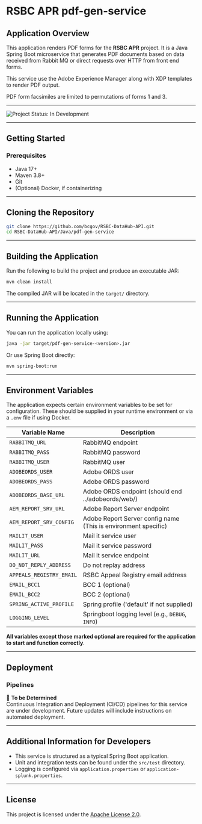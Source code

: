 # RSBC APR pdf-gen-service

## Application Overview
This application renders PDF forms for the **RSBC APR** project. It is a Java Spring Boot microservice that generates PDF documents based on data received from Rabbit MQ or direct requests over HTTP from front end forms.

This service use the Adobe Experience Manager along with XDP templates to render PDF output. 

PDF form facsimiles are limited to permutations of forms 1 and 3. 

---

![Project Status: In Development](https://img.shields.io/badge/status-in--development-yellow)

---

## Getting Started

### Prerequisites
- Java 17+
- Maven 3.8+
- Git
- (Optional) Docker, if containerizing

---

## Cloning the Repository
```bash
git clone https://github.com/bcgov/RSBC-DataHub-API.git
cd RSBC-DataHub-API/Java/pdf-gen-service
```
---

## Building the Application
Run the following to build the project and produce an executable JAR:

```bash
mvn clean install
```

The compiled JAR will be located in the `target/` directory.

---

## Running the Application
You can run the application locally using:

```bash
java -jar target/pdf-gen-service-<version>.jar
```

Or use Spring Boot directly:

```bash
mvn spring-boot:run
```

---

## Environment Variables
The application expects certain environment variables to be set for configuration. These should be supplied in your runtime environment or via a `.env` file if using Docker.

| Variable Name           | Description                               |
|--------------------------|------------------------------------------|
| `RABBITMQ_URL`         | RabbitMQ endpoint        |
| `RABBITMQ_PASS`       | RabbitMQ password       |
| `RABBITMQ_USER`       | RabbitMQ user       |
| `ADOBEORDS_USER`      | Adobe ORDS user    |
| `ADOBEORDS_PASS`      | Adobe ORDS password   |
| `ADOBEORDS_BASE_URL`  | Adobe ORDS endpoint (should end ../adobeords/web/) |
| `AEM_REPORT_SRV_URL`  | Adobe Report Server endpoint |
| `AEM_REPORT_SRV_CONFIG`  | Adobe Report Server config name (This is environment specific)   |
| `MAILIT_USER`              | Mail it service user   |
| `MAILIT_PASS`              | Mail it service password    |
| `MAILIT_URL`              | Mail it service endpoint   |
| `DO_NOT_REPLY_ADDRESS`  | Do not replay address    |
| `APPEALS_REGISTRY_EMAIL` | RSBC Appeal Registry email address  |
| `EMAIL_BCC1`              | BCC 1 (optional)    |
| `EMAIL_BCC2`              | BCC 2 (optional)   |
| `SPRING_ACTIVE_PROFILE` | Spring profile ('default' if not supplied)     |
| `LOGGING_LEVEL` | Springboot logging level (e.g., `DEBUG`, `INFO`)     |

**All variables except those marked optional are required for the application to start and
function correctly**.  

---

## Deployment

### Pipelines
🚧 **To be Determined**  
Continuous Integration and Deployment (CI/CD) pipelines for this service are under development. Future updates will include instructions on automated deployment.

---

## Additional Information for Developers
- This service is structured as a typical Spring Boot application.
- Unit and integration tests can be found under the `src/test` directory.
- Logging is configured via `application.properties` or `application-splunk.properties`.

---

## License
This project is licensed under the [Apache License 2.0](../../../../LICENSE).
